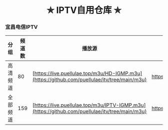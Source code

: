 <h1 align="center"> ✯ IPTV自用仓库 ✯ </h1>
<h3> 宜昌电信IPTV </h3>

|  分组  |  频道数  |  播放源                                                                          |  EPG  |  备 注  |
|--------|--------|-------------------------------------------------------------------------------------|--------|--------|
|  高清频道  |  80  |  [https://live.puellulae.top/m3u/HD-IGMP.m3u](https://github.com/puellulae/itv/tree/main/m3u)  | https://live.fanmingming.com/e.xml |  |
|  全部频道  |  159  |  [https://live.puellulae.top/m3u/IPTV-IGMP.m3u](https://github.com/puellulae/itv/tree/main/m3u)  | https://live.fanmingming.com/e.xml |  |
